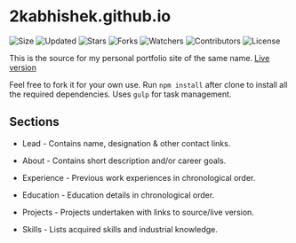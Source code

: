 # 2kabhishek.github.io

![Size](https://img.shields.io/github/repo-size/2kabhishek/2kabhishek.github.io?style=plastic&color=0f0&label=Size)
![Updated](https://img.shields.io/github/last-commit/2kabhishek/2kabhishek.github.io?style=plastic&color=f00&label=Updated)
![Stars](https://img.shields.io/github/stars/2kabhishek/2kabhishek.github.io?style=plastic&color=ffc801&label=Stars)
![Forks](https://img.shields.io/github/forks/2kabhishek/2kabhishek.github.io?style=plastic&color=003cff&label=Forks)
![Watchers](https://img.shields.io/github/watchers/2kabhishek/2kabhishek.github.io?style=plastic&color=ff5500&label=Watchers)
![Contributors](https://img.shields.io/github/contributors/2kabhishek/2kabhishek.github.io?style=plastic&color=f0f&label=Contributors)
![License](https://img.shields.io/github/license/2kabhishek/2kabhishek.github.io?style=plastic&color=555&label=License)

This is the source for my personal portfolio site of the same name.
[Live version](https://2kabhishek.github.io)

Feel free to fork it for your own use.
Run `npm install` after clone to install all the required dependencies. Uses `gulp` for task management.

## Sections

- Lead - Contains name, designation & other contact links.

- About - Contains short description and/or career goals.

- Experience - Previous work experiences in chronological order.

- Education - Education details in chronological order.

- Projects - Projects undertaken with links to source/live version.

- Skills - Lists acquired skills and industrial knowledge.
